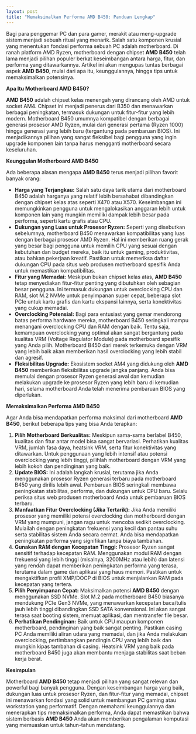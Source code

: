 ```yaml
---
layout: post
title: "Memaksimalkan Performa AMD B450: Panduan Lengkap"
---
```


Bagi para penggemar PC dan para gamer, merakit atau meng-upgrade sistem menjadi sebuah ritual yang menarik. Salah satu komponen krusial yang menentukan fondasi performa sebuah PC adalah motherboard. Di ranah platform AMD Ryzen, motherboard dengan chipset **AMD B450** telah lama menjadi pilihan populer berkat keseimbangan antara harga, fitur, dan performa yang ditawarkannya. Artikel ini akan mengupas tuntas berbagai aspek **AMD B450**, mulai dari apa itu, keunggulannya, hingga tips untuk memaksimalkan potensinya.

**Apa Itu Motherboard AMD B450?**

**AMD B450** adalah chipset kelas menengah yang dirancang oleh AMD untuk socket AM4. Chipset ini menjadi penerus dari B350 dan menawarkan berbagai peningkatan, termasuk dukungan untuk fitur-fitur yang lebih modern. Motherboard B450 umumnya kompatibel dengan berbagai generasi prosesor AMD Ryzen, mulai dari generasi pertama (Ryzen 1000) hingga generasi yang lebih baru (tergantung pada pembaruan BIOS). Ini menjadikannya pilihan yang sangat fleksibel bagi pengguna yang ingin upgrade komponen lain tanpa harus mengganti motherboard secara keseluruhan.

**Keunggulan Motherboard AMD B450**

Ada beberapa alasan mengapa **AMD B450** terus menjadi pilihan favorit banyak orang:

*   **Harga yang Terjangkau:** Salah satu daya tarik utama dari motherboard B450 adalah harganya yang relatif lebih bersahabat dibandingkan dengan chipset kelas atas seperti X470 atau X570. Keseimbangan ini memungkinkan pengguna untuk mengalokasikan anggaran lebih untuk komponen lain yang mungkin memiliki dampak lebih besar pada performa, seperti kartu grafis atau CPU.
*   **Dukungan yang Luas untuk Prosesor Ryzen:** Seperti yang disebutkan sebelumnya, motherboard B450 menawarkan kompatibilitas yang luas dengan berbagai prosesor AMD Ryzen. Hal ini memberikan ruang gerak yang besar bagi pengguna untuk memilih CPU yang sesuai dengan kebutuhan dan budget mereka, baik itu untuk gaming, produktivitas, atau bahkan pekerjaan kreatif. Pastikan untuk memeriksa daftar dukungan CPU pada situs web produsen motherboard spesifik Anda untuk memastikan kompatibilitas.
*   **Fitur yang Memadai:** Meskipun bukan chipset kelas atas, **AMD B450** tetap menyediakan fitur-fitur penting yang dibutuhkan oleh sebagian besar pengguna. Ini termasuk dukungan untuk overclocking CPU dan RAM, slot M.2 NVMe untuk penyimpanan super cepat, beberapa slot PCIe untuk kartu grafis dan kartu ekspansi lainnya, serta konektivitas yang cukup memadai.
*   **Overclocking Potensial:** Bagi para entusiast yang gemar mendorong batas performa hardware mereka, motherboard B450 seringkali mampu menangani overclocking CPU dan RAM dengan baik. Tentu saja, kemampuan overclocking yang optimal akan sangat bergantung pada kualitas VRM (Voltage Regulator Module) pada motherboard spesifik yang Anda pilih. Motherboard B450 dari merek terkemuka dengan VRM yang lebih baik akan memberikan hasil overclocking yang lebih stabil dan agresif.
*   **Fleksibilitas Upgrade:** Ekosistem socket AM4 yang didukung oleh **AMD B450** memberikan fleksibilitas upgrade jangka panjang. Anda bisa memulai dengan prosesor Ryzen generasi awal dan kemudian melakukan upgrade ke prosesor Ryzen yang lebih baru di kemudian hari, selama motherboard Anda telah menerima pembaruan BIOS yang diperlukan.

**Memaksimalkan Performa AMD B450**

Agar Anda bisa mendapatkan performa maksimal dari motherboard **AMD B450**, berikut beberapa tips yang bisa Anda terapkan:

1.  **Pilih Motherboard Berkualitas:** Meskipun sama-sama berlabel B450, kualitas dan fitur antar model bisa sangat bervariasi. Perhatikan kualitas VRM, jumlah fasa daya, heatsink VRM, serta fitur konektivitas yang ditawarkan. Untuk penggunaan yang lebih intensif atau potensi overclocking yang lebih tinggi, pilihlah motherboard dengan VRM yang lebih kokoh dan pendinginan yang baik.
2.  **Update BIOS:** Ini adalah langkah krusial, terutama jika Anda menggunakan prosesor Ryzen generasi terbaru pada motherboard B450 yang dirilis lebih awal. Pembaruan BIOS seringkali membawa peningkatan stabilitas, performa, dan dukungan untuk CPU baru. Selalu periksa situs web produsen motherboard Anda untuk pembaruan BIOS terbaru.
3.  **Manfaatkan Fitur Overclocking (Jika Tertarik):** Jika Anda memiliki prosesor yang memiliki potensi overclocking dan motherboard dengan VRM yang mumpuni, jangan ragu untuk mencoba sedikit overclocking. Mulailah dengan peningkatan frekuensi yang kecil dan pantau suhu serta stabilitas sistem Anda secara cermat. Anda bisa mendapatkan peningkatan performa yang signifikan tanpa biaya tambahan.
4.  **Gunakan RAM dengan Kecepatan Tinggi:** Prosesor Ryzen sangat sensitif terhadap kecepatan RAM. Menggunakan modul RAM dengan frekuensi yang lebih tinggi (misalnya, 3200MHz atau lebih) dan latensi yang rendah dapat memberikan peningkatan performa yang terasa, terutama dalam game dan aplikasi yang haus memori. Pastikan untuk mengaktifkan profil XMP/DOCP di BIOS untuk menjalankan RAM pada kecepatan yang tertera.
5.  **Pilih Penyimpanan Cepat:** Maksimalkan potensi **AMD B450** dengan menggunakan SSD NVMe. Slot M.2 pada motherboard B450 biasanya mendukung PCIe Gen3 NVMe, yang menawarkan kecepatan baca/tulis jauh lebih tinggi dibandingkan SSD SATA konvensional. Ini akan sangat terasa saat booting sistem, memuat aplikasi, dan mentransfer file besar.
6.  **Perhatikan Pendinginan:** Baik untuk CPU maupun komponen motherboard, pendinginan yang baik sangat penting. Pastikan casing PC Anda memiliki aliran udara yang memadai, dan jika Anda melakukan overclocking, pertimbangkan pendingin CPU yang lebih baik dan mungkin kipas tambahan di casing. Heatsink VRM yang baik pada motherboard B450 juga akan membantu menjaga stabilitas saat beban kerja berat.

**Kesimpulan**

Motherboard **AMD B450** tetap menjadi pilihan yang sangat relevan dan powerful bagi banyak pengguna. Dengan keseimbangan harga yang baik, dukungan luas untuk prosesor Ryzen, dan fitur-fitur yang memadai, chipset ini menawarkan fondasi yang solid untuk membangun PC gaming atau workstation yang performatif. Dengan memahami keunggulannya dan menerapkan tips memaksimalkan performa, Anda dapat memastikan bahwa sistem berbasis **AMD B450** Anda akan memberikan pengalaman komputasi yang memuaskan untuk tahun-tahun mendatang.
